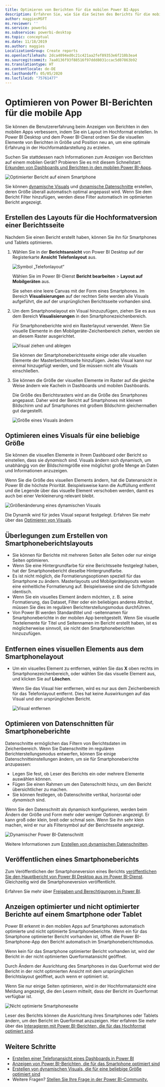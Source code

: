 ```yaml
---
title: Optimieren von Berichten für die mobilen Power BI-Apps
description: Erfahren Sie, wie Sie die Seiten des Berichts für die mobilen Power BI-Apps optimieren, indem Sie eine Hochformatversion des Berichts speziell für Smartphones und Tablets erstellen.
author: maggiesMSFT
ms.reviewer: ''
ms.service: powerbi
ms.subservice: powerbi-desktop
ms.topic: conceptual
ms.date: 11/18/2019
ms.author: maggies
LocalizationGroup: Create reports
ms.openlocfilehash: 2dca4094ed0c21c421aa2fef89353e6f210b3ea4
ms.sourcegitcommit: 7aa0136f93f88516f97ddd8031ccac5d07863b92
ms.translationtype: HT
ms.contentlocale: de-DE
ms.lasthandoff: 05/05/2020
ms.locfileid: "75761477"
---
```

# <a name="optimize-power-bi-reports-for-the-mobile-app"></a>Optimieren von Power BI-Berichten für die mobile App
Sie können die Benutzererfahrung beim Anzeigen von Berichten in den mobilen Apps verbessern, indem Sie ein Layout im Hochformat erstellen. In Power BI Desktop und dem Power BI-Dienst ordnen Sie die visuellen Elemente von Berichten in Größe und Position neu an, um eine optimale Erfahrung in der Hochformatdarstellung zu erzielen.  

Suchen Sie stattdessen nach Informationen zum Anzeigen von Berichten auf einem mobilen Gerät? Probieren Sie es mit diesem Schnellstart: [Erkunden von Dashboards und Berichten in den mobilen Power BI-Apps](consumer/mobile/mobile-apps-quickstart-view-dashboard-report.md).

![Optimierter Bericht auf einem Smartphone](media/desktop-create-phone-report/desktop-create-phone-report-1.png)

Sie können [dynamische Visuals](#optimize-a-visual-for-any-size) und [dynamische Datenschnitte](#enhance-slicers-to-work-well-in-phone-reports) erstellen, deren Größe überall automatisch optimal angepasst wird. Wenn Sie dem Bericht Filter hinzufügen, werden diese Filter automatisch im optimierten Bericht angezeigt.

## <a name="lay-out-a-portrait-version-of-a-report-page"></a>Erstellen des Layouts für die Hochformatversion einer Berichtsseite

Nachdem Sie einen Bericht erstellt haben, können Sie ihn für Smartphones und Tablets optimieren.

1. Wählen Sie in der **Berichtsansicht** von Power BI Desktop auf der Registerkarte **Ansicht** **Telefonlayout** aus.  
   
    ![Symbol „Telefonlayout“](media/desktop-create-phone-report/desktop-create-phone-report-3.png)
   
    Wählen Sie im Power BI-Dienst **Bericht bearbeiten** > **Layout auf Mobilgeräten** aus.

    Sie sehen eine leere Canvas mit der Form eines Smartphones. Im Bereich **Visualisierungen** auf der rechten Seite werden alle Visuals aufgeführt, die auf der ursprünglichen Berichtsseite vorhanden sind.

1. Um dem Smartphonelayout ein Visual hinzuzufügen, ziehen Sie es aus dem Bereich **Visualisierungen** in den Smartphonezeichenbereich.
   
    Für Smartphoneberichte wird ein Rasterlayout verwendet. Wenn Sie visuelle Elemente in den Mobilgeräte-Zeichenbereich ziehen, werden sie an diesem Raster ausgerichtet.
   
    ![Visual ziehen und ablegen](media/desktop-create-phone-report/desktop-create-phone-report-4.gif)
   
    Sie können der Smartphoneberichtsseite einige oder alle visuellen Elemente der Masterberichtsseite hinzufügen. Jedes Visual kann nur einmal hinzugefügt werden, und Sie müssen nicht alle Visuals einschließen.

1. Sie können die Größe der visuellen Elemente im Raster auf die gleiche Weise ändern wie Kacheln in Dashboards und mobilen Dashboards.
   
   Die Größe des Berichtsrasters wird an die Größe des Smartphones angepasst. Daher wird der Bericht auf Smartphones mit kleinem Bildschirm und auf Smartphones mit großem Bildschirm gleichermaßen gut dargestellt.
   
   ![Größe eines Visuals ändern](media/desktop-create-phone-report/desktop-create-phone-report-5.gif)

## <a name="optimize-a-visual-for-any-size"></a>Optimieren eines Visuals für eine beliebige Größe
Sie können die visuellen Elemente in Ihrem Dashboard oder Bericht so einstellen, dass sie *dynamisch* sind. Visuals ändern sich dynamisch, um unabhängig von der Bildschirmgröße eine möglichst große Menge an Daten und Informationen anzuzeigen. 

Wenn Sie die Größe des visuellen Elements ändern, hat die Datenansicht in Power BI die höchste Priorität. Beispielsweise kann die Auffüllung entfernt und die Legende über das visuelle Element verschoben werden, damit es auch bei einer Verkleinerung relevant bleibt.

![Größenänderung eines dynamischen Visuals](media/desktop-create-phone-report/desktop-create-phone-report-6.gif)

Die Dynamik wird für jedes Visual separat festgelegt. Erfahren Sie mehr über das [Optimieren von Visuals](visuals/desktop-create-responsive-visuals.md).

## <a name="considerations-when-creating-phone-report-layouts"></a>Überlegungen zum Erstellen von Smartphoneberichtslayouts
* Sie können für Berichte mit mehreren Seiten alle Seiten oder nur einige Seiten optimieren. 
* Wenn Sie eine Hintergrundfarbe für eine Berichtsseite festgelegt haben, hat der Smartphonebericht dieselbe Hintergrundfarbe.
* Es ist nicht möglich, die Formatierungsoptionen speziell für das Smartphone zu ändern. Masterlayouts und Mobilgerätelayouts weisen eine einheitliche Formatierung auf. Beispielsweise sind die Schriftgrade identisch.
* Wenn Sie ein visuelles Element ändern möchten, z. B. seine Formatierung, das Dataset, Filter oder ein beliebiges anderes Attribut, müssen Sie dies im regulären Berichterstellungsmodus durchführen.
* Von Power BI werden Standardtitel und -seitennamen für Smartphoneberichte in der mobilen App bereitgestellt. Wenn Sie visuelle Textelemente für Titel und Seitennamen im Bericht erstellt haben, ist es möglicherweise sinnvoll, sie nicht den Smartphoneberichten hinzuzufügen.     

## <a name="remove-a-visual-from-the-phone-layout"></a>Entfernen eines visuellen Elements aus dem Smartphonelayout
* Um ein visuelles Element zu entfernen, wählen Sie das **X** oben rechts im Smartphonezeichenbereich, oder wählen Sie das visuelle Element aus, und klicken Sie auf **Löschen**.
  
   Wenn Sie das Visual hier entfernen, wird es nur aus dem Zeichenbereich für das Telefonlayout entfernt. Dies hat keine Auswirkungen auf das Visual und den ursprünglichen Bericht.
  
   ![Visual entfernen](media/desktop-create-phone-report/desktop-create-phone-report-7.gif)

## <a name="enhance-slicers-to-work-well-in-phone-reports"></a>Optimieren von Datenschnitten für Smartphoneberichte
Datenschnitte ermöglichen das Filtern von Berichtsdaten im Zeichenbereich. Wenn Sie Datenschnitte im regulären Berichterstellungsmodus entwerfen, können Sie einige Datenschnitteinstellungen ändern, um sie für Smartphoneberichte anzupassen:

* Legen Sie fest, ob Leser des Berichts ein oder mehrere Elemente auswählen können.
* Fügen Sie einen Rahmen um den Datenschnitt hinzu, um den Bericht übersichtlicher zu machen.
* Sie können festlegen, ob Datenschnitte vertikal, horizontal oder *dynamisch* sind. 

Wenn Sie den Datenschnitt als dynamisch konfigurieren, werden beim Ändern der Größe und Form mehr oder weniger Optionen angezeigt. Er kann groß oder klein, breit oder schmal sein. Wenn Sie ihn sehr klein machen, wird er nur als Filtersymbol auf der Berichtsseite angezeigt. 

![Dynamischer Power BI-Datenschnitt](media/desktop-create-phone-report/desktop-create-phone-report-8.png)

Weitere Informationen zum [Erstellen von dynamischen Datenschnitten](power-bi-slicer-filter-responsive.md).

## <a name="publish-a-phone-report"></a>Veröffentlichen eines Smartphoneberichts
Zum Veröffentlichen der Smartphoneversion eines Berichts [veröffentlichen Sie den Hauptbericht von Power BI Desktop aus im Power BI-Dienst](desktop-upload-desktop-files.md). Gleichzeitig wird die Smartphoneversion veröffentlicht.
  
Erfahren Sie mehr über [Freigaben und Berechtigungen in Power BI](service-how-to-collaborate-distribute-dashboards-reports.md).

## <a name="view-optimized-and-unoptimized-reports-on-a-phone-or-tablet"></a>Anzeigen optimierter und nicht optimierter Berichte auf einem Smartphone oder Tablet
Power BI erkennt in den mobilen Apps auf Smartphones automatisch optimierte und nicht optimierte Smartphoneberichte. Wenn ein für das Smartphone optimierter Bericht vorhanden ist, öffnet die Power BI-Smartphone-App den Bericht automatisch im Smartphoneberichtsmodus.

Wenn kein für das Smartphone optimierter Bericht vorhanden ist, wird der Bericht in der nicht optimierten Querformatansicht geöffnet.  

Durch Ändern der Ausrichtung des Smartphones in das Querformat wird der Bericht in der nicht optimierten Ansicht mit dem ursprünglichen Berichtslayout geöffnet, auch wenn er optimiert ist.

Wenn Sie nur einige Seiten optimieren, wird in der Hochformatansicht eine Meldung angezeigt, die den Lesern mitteilt, dass der Bericht im Querformat verfügbar ist.

![Nicht optimierte Smartphoneseite](media/desktop-create-phone-report/desktop-create-phone-report-9.png)

Leser des Berichts können die Ausrichtung ihres Smartphones oder Tablets ändern, um den Bericht im Querformat anzuzeigen. Hier erfahren Sie mehr über das [Interagieren mit Power BI-Berichten, die für das Hochformat optimiert sind](consumer/mobile/mobile-apps-view-phone-report.md).

## <a name="next-steps"></a>Weitere Schritte
* [Erstellen einer Telefonansicht eines Dashboards in Power BI](service-create-dashboard-mobile-phone-view.md)
* [Anzeigen von Power BI-Berichten, die für das Smartphone optimiert sind](consumer/mobile/mobile-apps-view-phone-report.md)
* [Erstellen von dynamischen Visuals, die für eine beliebige Größe optimiert sind](visuals/desktop-create-responsive-visuals.md)
* Weitere Fragen? [Stellen Sie Ihre Frage in der Power BI-Community.](https://community.powerbi.com/)

